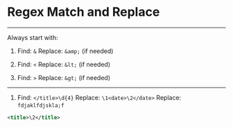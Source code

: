 # Regex Match and Replace
**********************
Always start with:
1. Find: `&`
Replace: `&amp;`  (if needed)

1. Find: `<`
Replace: `&lt;`   (if needed)

1. Find: `>`
Replace: `&gt;`   (if needed)

****************

1. Find: `</title>\d{4}`
   Replace: `\1<date>\2</date>`
   Replace: `fdjaklfdjskla;f`
   
  ```xml
  <title>\2</title>
```

  


